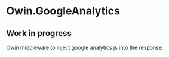 Owin.GoogleAnalytics 
====================  

## Work in progress


Owin middleware to inject google analytics js into the response.
